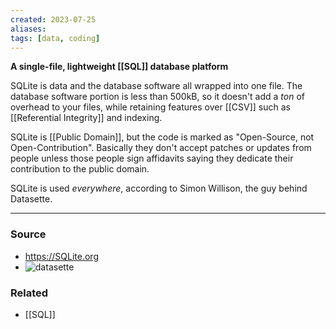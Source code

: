 ```yaml
---
created: 2023-07-25
aliases: 
tags: [data, coding]
---
```

**A single-file, lightweight [[SQL]] database platform**

SQLite is data and the database software all wrapped into one file. The database software portion is less than 500kB, so it doesn't add a *ton* of overhead to your files, while retaining features over [[CSV]] such as [[Referential Integrity]] and indexing.

SQLite is [[Public Domain]], but the code is marked as "Open-Source, not Open-Contribution". Basically they don't accept patches or updates from people unless those people sign affidavits saying they dedicate their contribution to the public domain.

SQLite is used *everywhere*, according to Simon Willison, the guy behind Datasette.

---
### Source
- https://SQLite.org
- ![datasette](https://youtu.be/l1EFThsAFgs)

### Related
- [[SQL]]
 